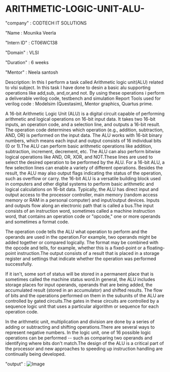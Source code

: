 # ARITHMETIC-LOGIC-UNIT-ALU-
"company" : CODTECH IT SOLUTIONS

"Name : Mounika Veerla

"Intern ID" : CT06WC138

"Domain" : VLSI

"Duration" : 6 weeks

"Mentor" : Neela santosh

Description:  In this I perform a task called Arithmetic logic unit(ALU) related to vlsi subject. In this task I have done to desin a basic alu supporting operations like add,sub, and,or,and not. By using these operations i perform a deliverable verilog code, testbench and simulation Report
Tools used for verilog code : Modelsim (Questasim), Mentor graphics, Quartus prime.

A 16-bit Arithmetic Logic Unit (ALU) is a digital circuit capable of performing arithmetic and logical operations on 16-bit input data. It takes two 16-bit inputs, an operation code, and a selection line, and outputs a 16-bit result. The operation code determines which operation (e.g., addition, subtraction, AND, OR) is performed on the input data. The ALU works with 16-bit binary numbers, which means each input and output consists of 16 individual bits (0 or 1).The ALU can perform basic arithmetic operations like addition, subtraction, increment, decrement, etc. The ALU can also perform bitwise logical operations like AND, OR, XOR, and NOT.These lines are used to select the desired operation to be performed by the ALU. For a 16-bit ALU, a few selection lines can enable a variety of different operations. Besides the result, the ALU may also output flags indicating the status of the operation, such as overflow or carry. the 16-bit ALU is a versatile building block used in computers and other digital systems to perform basic arithmetic and logical calculations on 16-bit data. Typically, the ALU has direct input and output access to the processor controller, main memory (random access memory or RAM in a personal computer) and input/output devices. Inputs and outputs flow along an electronic path that is called a bus.The input consists of an instruction word, sometimes called a machine instruction word, that contains an operation code or "opcode," one or more operands and sometimes a format code.

The operation code tells the ALU what operation to perform and the operands are used in the operation.For example, two operands might be added together or compared logically. The format may be combined with the opcode and tells, for example, whether this is a fixed-point or a floating-point instruction.The output consists of a result that is placed in a storage register and settings that indicate whether the operation was performed successfully.

If it isn't, some sort of status will be stored in a permanent place that is sometimes called the machine status word.In general, the ALU includes storage places for input operands, operands that are being added, the accumulated result (stored in an accumulator) and shifted results. The flow of bits and the operations performed on them in the subunits of the ALU are controlled by gated circuits.The gates in these circuits are controlled by a sequence logic unit that uses a particular algorithm or sequence for each operation code.


In the arithmetic unit, multiplication and division are done by a series of adding or subtracting and shifting operations.There are several ways to represent negative numbers. In the logic unit, one of 16 possible logic operations can be performed -- such as comparing two operands and identifying where bits don't match.The design of the ALU is a critical part of the processor and new approaches to speeding up instruction handling are continually being developed.

"output" :
![Image](https://github.com/user-attachments/assets/aa0a32bc-ec6f-443f-8aef-cfa33cbfe294)
